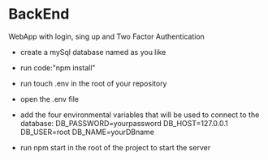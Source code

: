 # BackEnd
WebApp with login, sing up and Two Factor Authentication


* create a mySql database named as you like

* run  code:"npm install"

* run   touch .env  in the root of your repository

* open the .env file

* add the four environmental variables that will be used to connect to the database:
       DB_PASSWORD=yourpassword
       DB_HOST=127.0.0.1
       DB_USER=root
       DB_NAME=yourDBname

* run   npm start in the root of the project to start the server

